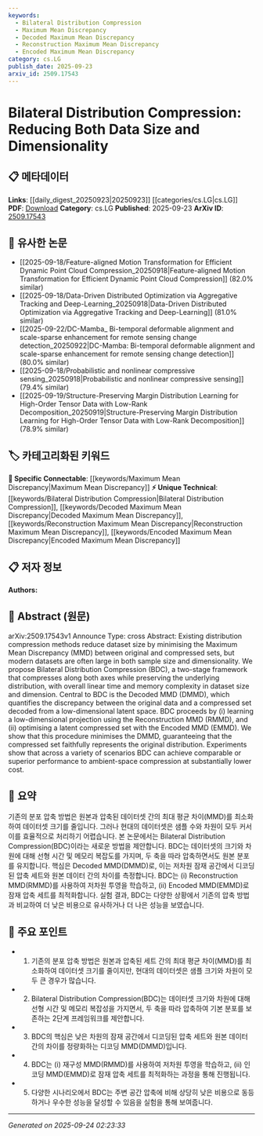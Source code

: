 ```yaml
---
keywords:
  - Bilateral Distribution Compression
  - Maximum Mean Discrepancy
  - Decoded Maximum Mean Discrepancy
  - Reconstruction Maximum Mean Discrepancy
  - Encoded Maximum Mean Discrepancy
category: cs.LG
publish_date: 2025-09-23
arxiv_id: 2509.17543
---
```


<!-- KEYWORD_LINKING_METADATA:
{
  "processed_timestamp": "2025-09-24T02:23:33.481400",
  "vocabulary_version": "1.0",
  "selected_keywords": [
    "Bilateral Distribution Compression",
    "Maximum Mean Discrepancy",
    "Decoded Maximum Mean Discrepancy",
    "Reconstruction Maximum Mean Discrepancy",
    "Encoded Maximum Mean Discrepancy"
  ],
  "rejected_keywords": [],
  "similarity_scores": {
    "Bilateral Distribution Compression": 0.88,
    "Maximum Mean Discrepancy": 0.78,
    "Decoded Maximum Mean Discrepancy": 0.82,
    "Reconstruction Maximum Mean Discrepancy": 0.8,
    "Encoded Maximum Mean Discrepancy": 0.81
  },
  "extraction_method": "AI_prompt_based",
  "budget_applied": true,
  "candidates_json": {
    "candidates": [
      {
        "surface": "Bilateral Distribution Compression",
        "canonical": "Bilateral Distribution Compression",
        "aliases": [
          "BDC"
        ],
        "category": "unique_technical",
        "rationale": "This is a novel method introduced in the paper, offering a unique approach to data compression by addressing both size and dimensionality.",
        "novelty_score": 0.95,
        "connectivity_score": 0.65,
        "specificity_score": 0.9,
        "link_intent_score": 0.88
      },
      {
        "surface": "Maximum Mean Discrepancy",
        "canonical": "Maximum Mean Discrepancy",
        "aliases": [
          "MMD"
        ],
        "category": "specific_connectable",
        "rationale": "MMD is a well-established metric in data distribution comparison, facilitating connections to other works using similar metrics.",
        "novelty_score": 0.45,
        "connectivity_score": 0.85,
        "specificity_score": 0.8,
        "link_intent_score": 0.78
      },
      {
        "surface": "Decoded MMD",
        "canonical": "Decoded Maximum Mean Discrepancy",
        "aliases": [
          "DMMD"
        ],
        "category": "unique_technical",
        "rationale": "DMMD is a specific adaptation of MMD introduced in this paper, enhancing its relevance to the proposed method.",
        "novelty_score": 0.8,
        "connectivity_score": 0.7,
        "specificity_score": 0.85,
        "link_intent_score": 0.82
      },
      {
        "surface": "Reconstruction MMD",
        "canonical": "Reconstruction Maximum Mean Discrepancy",
        "aliases": [
          "RMMD"
        ],
        "category": "unique_technical",
        "rationale": "RMMD is a novel metric used in the paper to facilitate the learning of low-dimensional projections, linking it to dimensionality reduction techniques.",
        "novelty_score": 0.78,
        "connectivity_score": 0.68,
        "specificity_score": 0.82,
        "link_intent_score": 0.8
      },
      {
        "surface": "Encoded MMD",
        "canonical": "Encoded Maximum Mean Discrepancy",
        "aliases": [
          "EMMD"
        ],
        "category": "unique_technical",
        "rationale": "EMMD is another novel metric introduced for optimizing latent compressed sets, relevant for linking to encoding techniques.",
        "novelty_score": 0.77,
        "connectivity_score": 0.69,
        "specificity_score": 0.83,
        "link_intent_score": 0.81
      }
    ],
    "ban_list_suggestions": [
      "dataset size",
      "dimensionality"
    ]
  },
  "decisions": [
    {
      "candidate_surface": "Bilateral Distribution Compression",
      "resolved_canonical": "Bilateral Distribution Compression",
      "decision": "linked",
      "scores": {
        "novelty": 0.95,
        "connectivity": 0.65,
        "specificity": 0.9,
        "link_intent": 0.88
      }
    },
    {
      "candidate_surface": "Maximum Mean Discrepancy",
      "resolved_canonical": "Maximum Mean Discrepancy",
      "decision": "linked",
      "scores": {
        "novelty": 0.45,
        "connectivity": 0.85,
        "specificity": 0.8,
        "link_intent": 0.78
      }
    },
    {
      "candidate_surface": "Decoded MMD",
      "resolved_canonical": "Decoded Maximum Mean Discrepancy",
      "decision": "linked",
      "scores": {
        "novelty": 0.8,
        "connectivity": 0.7,
        "specificity": 0.85,
        "link_intent": 0.82
      }
    },
    {
      "candidate_surface": "Reconstruction MMD",
      "resolved_canonical": "Reconstruction Maximum Mean Discrepancy",
      "decision": "linked",
      "scores": {
        "novelty": 0.78,
        "connectivity": 0.68,
        "specificity": 0.82,
        "link_intent": 0.8
      }
    },
    {
      "candidate_surface": "Encoded MMD",
      "resolved_canonical": "Encoded Maximum Mean Discrepancy",
      "decision": "linked",
      "scores": {
        "novelty": 0.77,
        "connectivity": 0.69,
        "specificity": 0.83,
        "link_intent": 0.81
      }
    }
  ]
}
-->

# Bilateral Distribution Compression: Reducing Both Data Size and Dimensionality

## 📋 메타데이터

**Links**: [[daily_digest_20250923|20250923]] [[categories/cs.LG|cs.LG]]
**PDF**: [Download](https://arxiv.org/pdf/2509.17543.pdf)
**Category**: cs.LG
**Published**: 2025-09-23
**ArXiv ID**: [2509.17543](https://arxiv.org/abs/2509.17543)

## 🔗 유사한 논문
- [[2025-09-18/Feature-aligned Motion Transformation for Efficient Dynamic Point Cloud Compression_20250918|Feature-aligned Motion Transformation for Efficient Dynamic Point Cloud Compression]] (82.0% similar)
- [[2025-09-18/Data-Driven Distributed Optimization via Aggregative Tracking and Deep-Learning_20250918|Data-Driven Distributed Optimization via Aggregative Tracking and Deep-Learning]] (81.0% similar)
- [[2025-09-22/DC-Mamba_ Bi-temporal deformable alignment and scale-sparse enhancement for remote sensing change detection_20250922|DC-Mamba: Bi-temporal deformable alignment and scale-sparse enhancement for remote sensing change detection]] (80.0% similar)
- [[2025-09-18/Probabilistic and nonlinear compressive sensing_20250918|Probabilistic and nonlinear compressive sensing]] (79.4% similar)
- [[2025-09-19/Structure-Preserving Margin Distribution Learning for High-Order Tensor Data with Low-Rank Decomposition_20250919|Structure-Preserving Margin Distribution Learning for High-Order Tensor Data with Low-Rank Decomposition]] (78.9% similar)

## 🏷️ 카테고리화된 키워드
**🔗 Specific Connectable**: [[keywords/Maximum Mean Discrepancy|Maximum Mean Discrepancy]]
**⚡ Unique Technical**: [[keywords/Bilateral Distribution Compression|Bilateral Distribution Compression]], [[keywords/Decoded Maximum Mean Discrepancy|Decoded Maximum Mean Discrepancy]], [[keywords/Reconstruction Maximum Mean Discrepancy|Reconstruction Maximum Mean Discrepancy]], [[keywords/Encoded Maximum Mean Discrepancy|Encoded Maximum Mean Discrepancy]]

## 📋 저자 정보

**Authors:** 

## 📄 Abstract (원문)

arXiv:2509.17543v1 Announce Type: cross 
Abstract: Existing distribution compression methods reduce dataset size by minimising the Maximum Mean Discrepancy (MMD) between original and compressed sets, but modern datasets are often large in both sample size and dimensionality. We propose Bilateral Distribution Compression (BDC), a two-stage framework that compresses along both axes while preserving the underlying distribution, with overall linear time and memory complexity in dataset size and dimension. Central to BDC is the Decoded MMD (DMMD), which quantifies the discrepancy between the original data and a compressed set decoded from a low-dimensional latent space. BDC proceeds by (i) learning a low-dimensional projection using the Reconstruction MMD (RMMD), and (ii) optimising a latent compressed set with the Encoded MMD (EMMD). We show that this procedure minimises the DMMD, guaranteeing that the compressed set faithfully represents the original distribution. Experiments show that across a variety of scenarios BDC can achieve comparable or superior performance to ambient-space compression at substantially lower cost.

## 📝 요약

기존의 분포 압축 방법은 원본과 압축된 데이터셋 간의 최대 평균 차이(MMD)를 최소화하여 데이터셋 크기를 줄입니다. 그러나 현대의 데이터셋은 샘플 수와 차원이 모두 커서 이를 효율적으로 처리하기 어렵습니다. 본 논문에서는 Bilateral Distribution Compression(BDC)이라는 새로운 방법을 제안합니다. BDC는 데이터셋의 크기와 차원에 대해 선형 시간 및 메모리 복잡도를 가지며, 두 축을 따라 압축하면서도 원본 분포를 유지합니다. 핵심은 Decoded MMD(DMMD)로, 이는 저차원 잠재 공간에서 디코딩된 압축 세트와 원본 데이터 간의 차이를 측정합니다. BDC는 (i) Reconstruction MMD(RMMD)를 사용하여 저차원 투영을 학습하고, (ii) Encoded MMD(EMMD)로 잠재 압축 세트를 최적화합니다. 실험 결과, BDC는 다양한 상황에서 기존의 압축 방법과 비교하여 더 낮은 비용으로 유사하거나 더 나은 성능을 보였습니다.

## 🎯 주요 포인트

- 1. 기존의 분포 압축 방법은 원본과 압축된 세트 간의 최대 평균 차이(MMD)를 최소화하여 데이터셋 크기를 줄이지만, 현대의 데이터셋은 샘플 크기와 차원이 모두 큰 경우가 많습니다.
- 2. Bilateral Distribution Compression(BDC)는 데이터셋 크기와 차원에 대해 선형 시간 및 메모리 복잡성을 가지면서, 두 축을 따라 압축하여 기본 분포를 보존하는 2단계 프레임워크를 제안합니다.
- 3. BDC의 핵심은 낮은 차원의 잠재 공간에서 디코딩된 압축 세트와 원본 데이터 간의 차이를 정량화하는 디코딩 MMD(DMMD)입니다.
- 4. BDC는 (i) 재구성 MMD(RMMD)를 사용하여 저차원 투영을 학습하고, (ii) 인코딩 MMD(EMMD)로 잠재 압축 세트를 최적화하는 과정을 통해 진행됩니다.
- 5. 다양한 시나리오에서 BDC는 주변 공간 압축에 비해 상당히 낮은 비용으로 동등하거나 우수한 성능을 달성할 수 있음을 실험을 통해 보여줍니다.


---

*Generated on 2025-09-24 02:23:33*